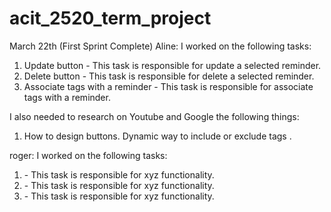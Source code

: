 # acit_2520_term_project

March 22th (First Sprint Complete)
Aline:
I worked on the following tasks:
1. Update button - This task is responsible for update a selected reminder.
2. Delete button - This task is responsible for delete a selected reminder.
3. Associate tags with a reminder - This task is responsible for associate tags with a reminder.

I also needed to research on Youtube and Google the following things:
1. How to design buttons. Dynamic way to include or exclude tags .

roger:
I worked on the following tasks:
1. <Insert Some Task Here> - This task is responsible for xyz functionality.
2. <Insert Some Task Here> - This task is responsible for xyz functionality.
3. <Insert Some Task Here> - This task is responsible for xyz functionality.
